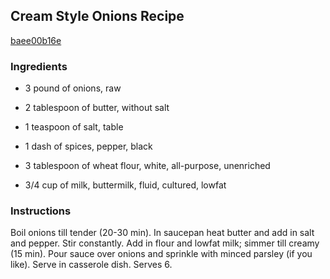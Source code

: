 ## Cream Style Onions Recipe

[baee00b16e](http://cookeatshare.com/recipes/cream-style-onions-60189)

### Ingredients

 - 3 pound of onions, raw

 - 2 tablespoon of butter, without salt

 - 1 teaspoon of salt, table

 - 1 dash of spices, pepper, black

 - 3 tablespoon of wheat flour, white, all-purpose, unenriched

 - 3/4 cup of milk, buttermilk, fluid, cultured, lowfat

### Instructions

Boil onions till tender (20-30 min). In saucepan heat butter and add in salt and pepper. Stir constantly. Add in flour and lowfat milk; simmer till creamy (15 min). Pour sauce over onions and sprinkle with minced parsley (if you like). Serve in casserole dish. Serves 6.